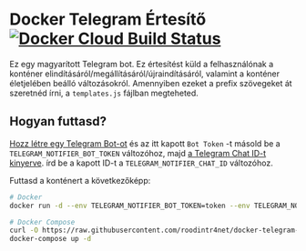 # Docker Telegram Értesítő [![Docker Cloud Build Status](https://img.shields.io/docker/cloud/build/poma/docker-telegram-notifier.svg)](https://hub.docker.com/r/poma/docker-telegram-notifier/builds)

Ez egy magyarított Telegram bot. Ez értesítést küld a felhasználónak a konténer elindításáról/megállításáról/újraindításáról, valamint a konténer életjelében beálló változásokról. 
Amennyiben ezeket a prefix szövegeket át szeretnéd írni, a `templates.js` fájlban megteheted.

## Hogyan futtasd?

[Hozz létre egy Telegram Bot-ot](https://core.telegram.org/bots#3-how-do-i-create-a-bot) és az itt kapott `Bot Token` -t másold be a `TELEGRAM_NOTIFIER_BOT_TOKEN` változóhoz, majd [a Telegram Chat ID-t kinyerve](https://stackoverflow.com/a/32572159/882223).
írd be a kapott ID-t a `TELEGRAM_NOTIFIER_CHAT_ID` változóhoz.

Futtasd a konténert a következőképp:

```sh
# Docker
docker run -d --env TELEGRAM_NOTIFIER_BOT_TOKEN=token --env TELEGRAM_NOTIFIER_CHAT_ID=chat_id --volume /var/run/docker.sock:/var/run/docker.sock:ro roodintr4net/docker-telegram-notifier

# Docker Compose
curl -O https://raw.githubusercontent.com/roodintr4net/docker-telegram-ertesito/master/docker-compose.yml
docker-compose up -d
```

